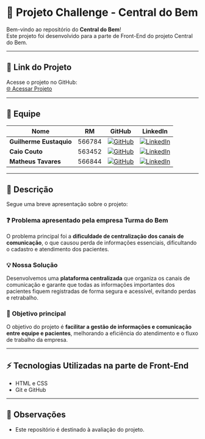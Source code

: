 # 🚀 Projeto Challenge - Central do Bem

Bem-vindo ao repositório do **Central do Bem**!  
Este projeto foi desenvolvido para a parte de Front-End do projeto Central do Bem.

---

## 🔗 Link do Projeto
Acesse o projeto no GitHub:  
[🌐 Acessar Projeto](https://github.com/guilhermeeustaquio/Challenge)

---

## 👥 Equipe

| Nome | RM | GitHub | LinkedIn |
|------|----|--------|----------|
| **Guilherme Eustaquio** | 566784 | [![GitHub](https://img.shields.io/badge/GitHub-181717?style=for-the-badge&logo=github&logoColor=white)](https://github.com/guilhermeeustaquio) | [![LinkedIn](https://img.shields.io/badge/LinkedIn-0077B5?style=for-the-badge&logo=linkedin&logoColor=white)](https://www.linkedin.com/in/guilhermeeustaquio) |
| **Caio Couto** | 563452 | [![GitHub](https://img.shields.io/badge/GitHub-181717?style=for-the-badge&logo=github&logoColor=white)](https://github.com/caioccouto) | [![LinkedIn](https://img.shields.io/badge/LinkedIn-0077B5?style=for-the-badge&logo=linkedin&logoColor=white)](https://www.linkedin.com/in/caio-couto-44b849326) |
| **Matheus Tavares** | 566844 | [![GitHub](https://img.shields.io/badge/GitHub-181717?style=for-the-badge&logo=github&logoColor=white)](https://github.com/manovares) | [![LinkedIn](https://img.shields.io/badge/LinkedIn-0077B5?style=for-the-badge&logo=linkedin&logoColor=white)](https://www.linkedin.com/in/matheus-tavares-7279032aa) |


---

## 📝 Descrição
Segue uma breve apresentação sobre o projeto:

### ❓ Problema apresentado pela empresa Turma do Bem
O problema principal foi a **dificuldade de centralização dos canais de comunicação**, o que causou perda de informações essenciais, dificultando o cadastro e atendimento dos pacientes.

### 💡 Nossa Solução
Desenvolvemos uma **plataforma centralizada** que organiza os canais de comunicação e garante que todas as informações importantes dos pacientes fiquem registradas de forma segura e acessível, evitando perdas e retrabalho.

### 🎯 Objetivo principal
O objetivo do projeto é **facilitar a gestão de informações e comunicação entre equipe e pacientes**, melhorando a eficiência do atendimento e o fluxo de trabalho da empresa.

---

## ⚡ Tecnologias Utilizadas na parte de Front-End
- HTML e CSS  
- Git e GitHub  

---

## 📌 Observações
- Este repositório é destinado à avaliação do projeto.  


